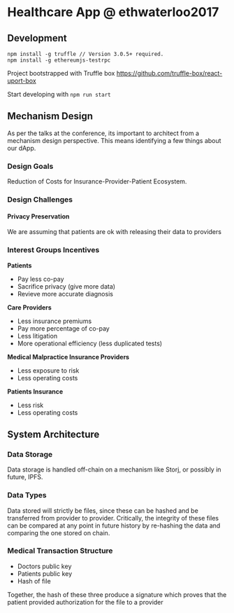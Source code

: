 # Healthcare App @ ethwaterloo2017

## Development

```
npm install -g truffle // Version 3.0.5+ required.
npm install -g ethereumjs-testrpc
```
Project bootstrapped with Truffle box
https://github.com/truffle-box/react-uport-box

Start developing with
`
npm run start
`

## Mechanism Design

As per the talks at the conference, its important to architect from a mechanism design perspective. This means identifying a few things about our dApp.

### Design Goals

Reduction of Costs for Insurance-Provider-Patient Ecosystem.

### Design Challenges

#### Privacy Preservation
We are assuming that patients are ok with releasing their data to providers

### Interest Groups Incentives

**Patients**
- Pay less co-pay
- Sacrifice privacy (give more data)
- Revieve more accurate diagnosis

**Care Providers**
- Less insurance premiums
- Pay more percentage of co-pay
- Less litigation
- More operational efficiency (less duplicated tests)

**Medical Malpractice Insurance Providers**
- Less exposure to risk
- Less operating costs

**Patients Insurance**
- Less risk
- Less operating costs

## System Architecture

### Data Storage
Data storage is handled off-chain on a mechanism like Storj, or possibly in future, IPFS.

### Data Types
Data stored will strictly be files, since these can be hashed and be transferred from provider to provider. Critically, the integrity of these files can be compared at any point in future history by re-hashing the data and comparing the one stored on chain.

### Medical Transaction Structure
- Doctors public key
- Patients public key
- Hash of file

Together, the hash of these three produce a signature which proves that the patient provided authorization for the file to a provider
